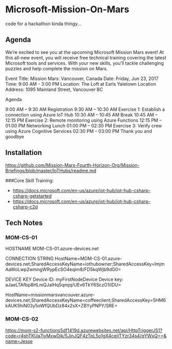 # Microsoft-Mission-On-Mars
code for a hackathon kinda thingy...


## Agenda

We’re excited to see you at the upcoming Microsoft Mission Mars event! At this all-new event, you will receive free technical training covering the latest Microsoft tools and services. With your new skills, you’ll tackle challenging puzzles and help complete the mission on Mars.

Event Title: Mission Mars: Vancouver, Canada
Date: Friday, Jun 23, 2017
Time: 9:00 AM - 3:00 PM
Location: The Loft at Earls Yaletown
Location Address: 1095 Mainland Street, Vancouver BC

Agenda

9:00 AM – 9:30 AM	 Registration
9:30 AM – 10:30 AM	 Exercise 1: Establish a connection using Azure IoT Hub
10:30 AM – 10:45 AM	 Break
10:45 AM – 12:15 PM	 Exercise 2: Remote monitoring using Azure Functions
12:15 PM – 01:00 PM	 Networking Lunch
01:00 PM – 02:30 PM	 Exercise 3: Verify crew using Azure Cognitive Services
02:30 PM – 03:00 PM	 Thank you and goodbye


## Installation

https://github.com/Mission-Mars-Fourth-Horizon-Org/Mission-Briefings/blob/master/IoTHubs/readme.md

###Core Skill Training:

* https://docs.microsoft.com/en-us/azure/iot-hub/iot-hub-csharp-csharp-getstarted
* https://docs.microsoft.com/en-us/azure/iot-hub/iot-hub-csharp-csharp-c2d



## Tech Notes

### MOM-CS-01

HOSTNAME
MOM-CS-01.azure-devices.net

CONNECTION STRING
HostName=MOM-CS-01.azure-devices.net;SharedAccessKeyName=iothubowner;SharedAccessKey=lmjmAaWoLwp2wmngWRypEcSO4eqim8/FD5kqWjb9dG0=

DEVICE KEY
Device ID: myFirstNodeDevice
Device key: aJaeLTAfbp8HLmQJalHq5qmjq/UEv6TkY6SczO1iIDU=


HostName=missionmarsvancouver.azure-devices.net;SharedAccessKeyName=coffeeclient;SharedAccessKey=5HM6kAUK5hiN03y5oWfQUbDz84x2sX+ZBYyPNPY/SRE=


### MOM-CS-02

https://mom-s2-functions5df1419d.azurewebsites.net/api/HttpTriggerJS1?code=r4shTKUa7jyMxwDjk/5JjnJQF4zTpL5o1gX4cejITYzr34s4/qYWxQ==&name=Jesse
